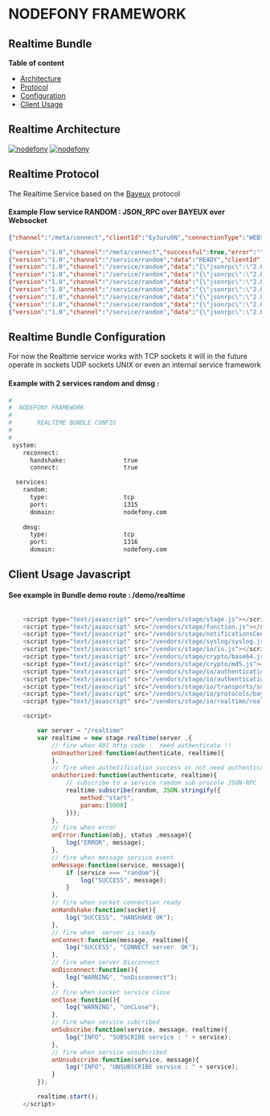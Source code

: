 # **NODEFONY FRAMEWORK**

## Realtime Bundle 
__Table of content__

- [Architecture](#architecture)
- [Protocol](#protocol)
- [Configuration](#configuration) 
- [Client Usage](#client) 

## <a name="architecture"></a> Realtime Architecture

[![nodefony](https://raw.githubusercontent.com/ccamensuli/nodefony/master/src/nodefony/doc/Alpha/RealTime/realtime.png)](https://github.com/ccamensuli/nodefony) [![nodefony](https://raw.githubusercontent.com/ccamensuli/nodefony/master/src/nodefony/doc/Alpha/RealTime/browserRealTime.png)](https://github.com/ccamensuli/nodefony)

## <a name="protocol"></a> Realtime Protocol
 
The Realtime Service based on the [Bayeux](https://docs.cometd.org/current/reference/#_bayeux) protocol

#### Example Flow service RANDOM :  JSON_RPC over BAYEUX over Websocket 
```json
{"channel":"/meta/connect","clientId":"Ey3uru0N","connectionType":"WEBSOCKET"}

{"version":"1.0","channel":"/meta/connect","successful":true,"error":"","clientId":"Ey3uru0N","timestamp":"2015-05-27T09:03:12.634Z","advice":{"reconnect":"retry"},"ext":{"address":"{\"remoteAddress\":\"nodefony.com\",\"host\":{\"protocol\":\"http:\",\"slashes\":true,\"auth\":null,\"host\":\"nodefony.com:5151\",\"port\":\"5151\",\"hostname\":\"nodefony.com\",\"hash\":null,\"search\":null,\"query\":null,\"pathname\":\"/\",\"path\":\"/\",\"href\":\"http://nodefony.com:5151/\"}}"},"data":{"monitoring":{"type":"tcp","port":1318,"domain":"nodefony.com"},"random":{"type":"tcp","port":1315,"domain":"nodefony.com"},"dmsg":{"type":"tcp","port":1316,"domain":"nodefony.com"}}}
{"version":"1.0","channel":"/service/random","data":"READY","clientId":"Ey3uru0N"}
{"version":"1.0","channel":"/service/random","data":"{\"jsonrpc\":\"2.0\",\"result\":68,\"error\":null,\"id\":null}","clientId":"Ey3uru0N"}
{"version":"1.0","channel":"/service/random","data":"{\"jsonrpc\":\"2.0\",\"result\":86,\"error\":null,\"id\":null}","clientId":"Ey3uru0N"}
{"version":"1.0","channel":"/service/random","data":"{\"jsonrpc\":\"2.0\",\"result\":26,\"error\":null,\"id\":null}","clientId":"Ey3uru0N"}	
{"version":"1.0","channel":"/service/random","data":"{\"jsonrpc\":\"2.0\",\"result\":28,\"error\":null,\"id\":null}","clientId":"Ey3uru0N"}	
{"version":"1.0","channel":"/service/random","data":"{\"jsonrpc\":\"2.0\",\"result\":53,\"error\":null,\"id\":null}","clientId":"Ey3uru0N"}	
{"version":"1.0","channel":"/service/random","data":"{\"jsonrpc\":\"2.0\",\"result\":31,\"error\":null,\"id\":null}","clientId":"Ey3uru0N"}	
{"version":"1.0","channel":"/service/random","data":"{\"jsonrpc\":\"2.0\",\"result\":28,\"error\":null,\"id\":null}","clientId":"Ey3uru0N"}	

```

## <a name="configuration"></a> Realtime Bundle Configuration

For now the Realtime service works with TCP sockets it will in the future operate in sockets UDP sockets UNIX or even an internal service framework

#### Example with 2 services random and dmsg :

```bash
#
#  NODEFONY FRAMEWORK 
#
#       REALTIME BUNDLE CONFIG
#
#
 system:
    reconnect:
      handshake:               	true
      connect:                  true

  services:
    random:
      type:                     tcp
      port:                     1315
      domain:                   nodefony.com
      
    dmsg:
      type:                     tcp
      port:                     1316
      domain:                   nodefony.com
```

## <a name="client"></a> Client Usage Javascript
#### See example in Bundle demo   route : /demo/realtime
```javascript

	<script type="text/javascript" src="/vendors/stage/stage.js"></script>
	<script type="text/javascript" src="/vendors/stage/function.js"></script>
	<script type="text/javascript" src="/vendors/stage/notificationsCenter.js"></script>
	<script type="text/javascript" src="/vendors/stage/syslog/syslog.js"></script>
	<script type="text/javascript" src="/vendors/stage/io/io.js"></script>
	<script type="text/javascript" src="/vendors/stage/crypto/base64.js"></script>
	<script type="text/javascript" src="/vendors/stage/crypto/md5.js"></script>
	<script type="text/javascript" src="/vendors/stage/io/authentication/mechanisms/digest-md5/digestMd5.js"></script>
	<script type="text/javascript" src="/vendors/stage/io/authentication/sasl/sasl.js"></script>
	<script type="text/javascript" src="/vendors/stage/io/transports/socket.js"></script>
	<script type="text/javascript" src="/vendors/stage/io/protocols/bayeux/bayeux.js"></script>
	<script type="text/javascript" src="/vendors/stage/io/realtime/realtime.js"></script>

	<script>

		var server = "/realtime"		
		var realtime = new stage.realtime(server ,{
			// fire when 401 http code :  need authenticate !! 
			onUnauthorized:function(authenticate, realtime){
			},
			// fire when authetification success or not need authenticate
			onAuthorized:function(authenticate, realtime){
				// subscribe to a service ramdom sub procole JSON-RPC
				realtime.subscribe(random, JSON.stringify({
					method:"start",
					params:[5000]
				}));
			},
			// fire when error
			onError:function(obj, status ,message){
				log("ERROR", message);
			},
			// fire when message service event
			onMessage:function(service, message){
				if (service === "random"){
					log("SUCCESS", message);	
				}
			},
			// fire when socket connection ready 
			onHandshake:function(socket){
				log("SUCCESS", "HANSHAKE OK");
			},
			// fire when  server is ready
			onConnect:function(message, realtime){
				log("SUCCESS", "CONNECT server  OK");
			},
			// fire when server Disconnect
			onDisconnect:function(){
				log("WARNING", "onDisconnect");
			},
			// fire when socket service close
			onClose:function(){
				log("WARNING", "onCLose");
			},
			// fire when service subcribed 
			onSubscribe:function(service, message, realtime){
				log("INFO", "SUBSCRIBE service : " + service);
			},
			// fire when service unsubcribed 
			onUnsubscribe:function(service, message){
				log("INFO", "UNSUBSCRIBE service : " + service);
			}
		});	

		realtime.start();
	</script>

```

